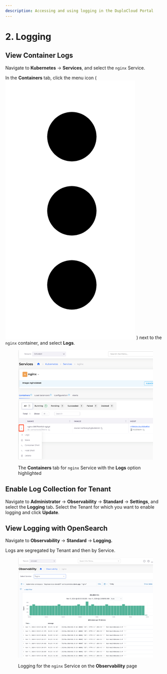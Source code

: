 ```yaml
---
description: Accessing and using logging in the DuploCloud Portal
---
```


# 2. Logging

## View Container Logs

Navigate to **Kubernetes** -> **Services**, and select the `nginx` Service.

In the **Containers** tab, click the menu icon ( <img src="../../../.gitbook/assets/Kabab_three_Vertical_dots.png" alt="" data-size="line"> ) next to the `nginx` container, and select **Logs**.

<figure><img src="../../../.gitbook/assets/logging.png" alt=""><figcaption><p>The <strong>Containers</strong> tab for <code>nginx</code> Service with the <strong>Logs</strong> option highlighted</p></figcaption></figure>

## Enable Log Collection for Tenant

Navigate to **Administrator** -> **Observability**  -> **Standard** -> **Settings**, and select the **Logging** ta&#x62;**.** Select the Tenant for which you want to enable logging and click **Update**.

## View Logging with OpenSearch

Navigate to **Observability** -> **Standard** -> **Logging.**

Logs are segregated by Tenant and then by Service.

<figure><img src="../../../.gitbook/assets/observa.png" alt=""><figcaption><p>Logging for the <code>nginx</code> Service on the <strong>Observability</strong> page</p></figcaption></figure>
